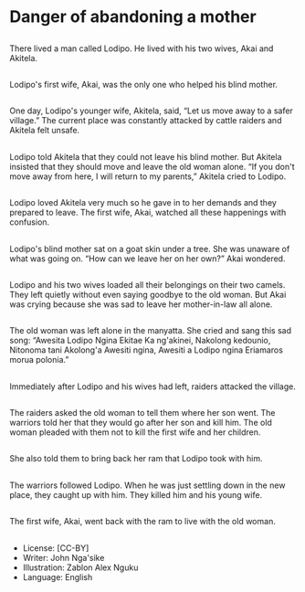 # Danger of abandoning a mother

##
There lived a man called
Lodipo.
He lived with his two wives,
Akai and Akitela.

##
Lodipo's first wife, Akai, was the
only one who helped his blind
mother.

##
One day, Lodipo's younger wife,
Akitela, said, “Let us move
away to a safer village.”
The current place was
constantly attacked by cattle
raiders and Akitela felt unsafe.

##
Lodipo told Akitela that they
could not leave his blind
mother.
But Akitela insisted that they
should move and leave the old
woman alone.
“If you don't move away from
here, I will return to my
parents,” Akitela cried to
Lodipo.

##
Lodipo loved Akitela very much
so he gave in to her demands
and they prepared to leave.
The first wife, Akai, watched all
these happenings with
confusion.

##
Lodipo's blind mother sat on a
goat skin under a tree.
She was unaware of what was
going on.
“How can we leave her on her
own?” Akai wondered.

##
Lodipo and his two wives loaded
all their belongings on their two
camels.
They left quietly without even
saying goodbye to the old
woman.
But Akai was crying because
she was sad to leave her
mother-in-law all alone.

##
The old woman was left alone in the manyatta.
She cried and sang this sad song:
“Awesita Lodipo Ngina Ekitae Ka ng'akinei,
Nakolong kedounio,
Nitonoma tani Akolong'a Awesiti ngina,
Awesiti a Lodipo ngina Eriamaros morua polonia.”

##
Immediately after Lodipo and
his wives had left, raiders
attacked the village.

##
The raiders asked the old
woman to tell them where her
son went.
The warriors told her that they
would go after her son and kill
him.
The old woman pleaded with
them not to kill the first wife
and her children.

##
She also told them to bring
back her ram that Lodipo took
with him.

##
The warriors followed Lodipo.
When he was just settling down
in the new place, they caught
up with him.
They killed him and his young
wife.

##
The first wife, Akai, went back
with the ram to live with the old
woman.

##
* License: [CC-BY]
* Writer: John Nga'sike
* Illustration: Zablon Alex Nguku
* Language: English
